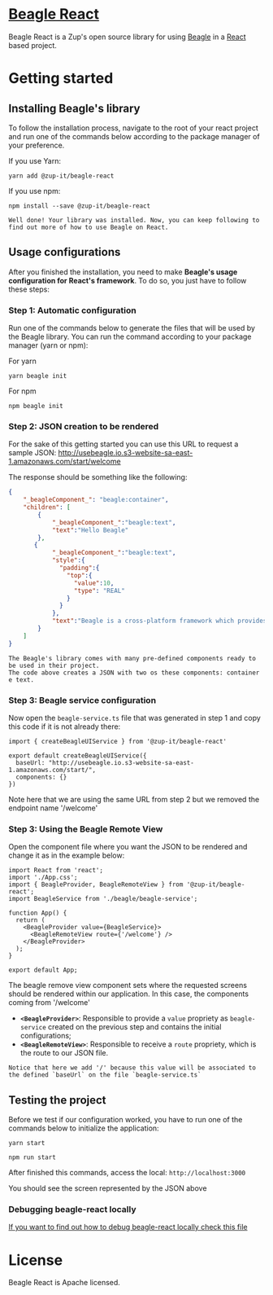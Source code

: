 # [Beagle React](https://docs.usebeagle.io/v/v1.0-en/get-started/installing-beagle/web#react)
Beagle React is a Zup's open source library for using [Beagle](https://docs.usebeagle.io/v/v1.0-en/) in a [React](https://reactjs.org) based project.

# Getting started

## Installing Beagle's library

To follow the installation process, navigate to the root of your react project and run one of the commands below according to the package manager of your preference.

If you use Yarn:

```
yarn add @zup-it/beagle-react
```

If you use npm:

```
npm install --save @zup-it/beagle-react
```

```Well done! Your library was installed. Now, you can keep following to find out more of how to use Beagle on React.```

## Usage configurations
After you finished the installation,  you need to make **Beagle's usage configuration for React's framework**. To do so, you just have to follow these steps:

### Step 1: Automatic configuration

Run one of the commands below to generate the files that will be used by the Beagle library. You can run the command according to your package manager (yarn or npm):

For yarn

```
yarn beagle init
```

For npm

```
npm beagle init
```

### Step 2: JSON creation to be rendered

For the sake of this getting started you can use this URL to request a sample JSON: http://usebeagle.io.s3-website-sa-east-1.amazonaws.com/start/welcome

The response should be something like the following:
```json
{
    "_beagleComponent_": "beagle:container",
    "children": [
        {
            "_beagleComponent_":"beagle:text",
            "text":"Hello Beagle"
        },
       {
            "_beagleComponent_":"beagle:text",
            "style":{
              "padding":{
                "top":{
                  "value":10,
                  "type": "REAL"
                }
              }
            },
            "text":"Beagle is a cross-platform framework which provides usage of the server Driven UI concept,natively in iOS, Android and Web applications. By using Beagle, your team could easily change application's layout and data by just changing backend code"
        }
    ]
}
```

```
The Beagle's library comes with many pre-defined components ready to be used in their project. 
The code above creates a JSON with two os these components: container e text.
```

### Step 3: Beagle service configuration

Now open the `beagle-service.ts` file that was generated in step 1 and copy this code if it is not already there:

```
import { createBeagleUIService } from '@zup-it/beagle-react'

export default createBeagleUIService({
  baseUrl: "http://usebeagle.io.s3-website-sa-east-1.amazonaws.com/start/",
  components: {}
})
```

Note here that we are using the same URL from step 2 but we removed the endpoint name '/welcome'

### Step 3: Using the Beagle Remote View

Open the component file where you want the JSON to be rendered and change it as in the example below:

```
import React from 'react';
import './App.css';
import { BeagleProvider, BeagleRemoteView } from '@zup-it/beagle-react';
import BeagleService from './beagle/beagle-service';

function App() {
  return (
    <BeagleProvider value={BeagleService}>
      <BeagleRemoteView route={'/welcome'} />
    </BeagleProvider>
  );
}

export default App;
```
The beagle remove view component sets where the requested screens should be rendered within our application. In this case, the components coming from '/welcome' 

- **`<BeagleProvider>`**: Responsible to provide a `value` propriety as `beagle-service` created on the previous step and contains the initial configurations; 
- **`<BeagleRemoteView>`**: Responsible to receive a `route` propriety, which is the route to our JSON file.

```
Notice that here we add '/' because this value will be associated to the defined `baseUrl` on the file `beagle-service.ts`
```

## Testing the project
Before we test if our configuration worked, you have to run one of the commands below to initialize the application:

```
yarn start
```

```
npm run start
```

After finished this commands, access the local: `http://localhost:3000` 

You should see the screen represented by the JSON above


### Debugging beagle-react locally
[If you want to find out how to debug beagle-react locally check this file](/docs/debug_local.md)

# License
Beagle React is Apache licensed.
<!--[Apache licensed](https://github.com/ZupIT/beagle-web-react/blob/main/LICENSE)-->
